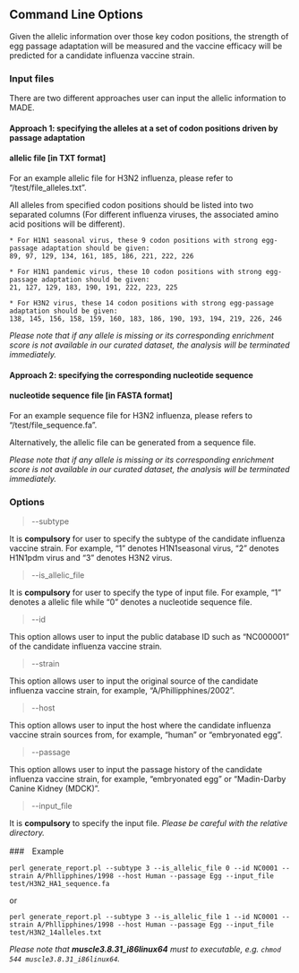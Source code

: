 ## Command Line Options

Given the allelic information over those key codon positions, the strength of egg passage adaptation will be measured and the vaccine efficacy will be predicted for a candidate influenza vaccine strain.
 
### Input files
 
There are two different approaches user can input the allelic information to MADE.

#### Approach 1: specifying the alleles at a set of codon positions driven by passage adaptation
#### allelic file [in TXT format]
For an example allelic file for H3N2 influenza, please refer to “/test/file_alleles.txt”.
 
All alleles from specified codon positions should be listed into two separated columns (For different influenza viruses, the associated amino acid positions will be different). 

```
* For H1N1 seasonal virus, these 9 codon positions with strong egg-passage adaptation should be given:
89, 97, 129, 134, 161, 185, 186, 221, 222, 226

* For H1N1 pandemic virus, these 10 codon positions with strong egg-passage adaptation should be given:
21, 127, 129, 183, 190, 191, 222, 223, 225

* For H3N2 virus, these 14 codon positions with strong egg-passage adaptation should be given:
138, 145, 156, 158, 159, 160, 183, 186, 190, 193, 194, 219, 226, 246
```

*Please note that if any allele is missing or its corresponding enrichment score is not available in our curated dataset, the analysis will be terminated immediately.*
 
#### Approach 2: specifying the corresponding nucleotide sequence
#### nucleotide sequence file [in FASTA format]
For an example sequence file for H3N2 influenza, please refers to “/test/file_sequence.fa”.
 
Alternatively, the allelic file can be generated from a sequence file.
 
*Please note that if any allele is missing or its corresponding enrichment score is not available in our curated dataset, the analysis will be terminated immediately.*
 

### Options

> --subtype

It is **compulsory** for user to specify the subtype of the candidate influenza vaccine strain. For example, “1” denotes H1N1seasonal virus, “2” denotes H1N1pdm virus and “3” denotes H3N2 virus.
 
> --is_allelic_file

It is **compulsory** for user to specify the type of input file. For example, “1” denotes a allelic file while “0” denotes a nucleotide sequence file.
 
> --id

This option allows user to input the public database ID such as “NC000001” of the candidate influenza vaccine strain. 

> --strain

This option allows user to input the original source of the candidate influenza vaccine strain, for example, “A/Phillipphines/2002”.
 
> --host

This option allows user to input the host where the candidate influenza vaccine strain sources  from, for example, “human” or “embryonated egg”.
 
> --passage

This option allows user to input the passage history of the candidate influenza vaccine strain,  for example, “embryonated egg” or “Madin-Darby Canine Kidney (MDCK)”.

> --input_file
 
It is **compulsory** to specify the input file. 
*Please be careful with the relative directory.*
 
###　Example
 
 `perl generate_report.pl --subtype 3 --is_allelic_file 0 --id NC0001 --strain A/Phllipphines/1998 --host Human --passage Egg --input_file test/H3N2_HA1_sequence.fa`
   
   or
  
  `perl generate_report.pl --subtype 3 --is_allelic_file 1 --id NC0001 --strain A/Phllipphines/1998 --host Human --passage Egg --input_file test/H3N2_14alleles.txt`
  
  *Please note that **muscle3.8.31_i86linux64** must to executable, e.g. `chmod 544 muscle3.8.31_i86linux64`.*
